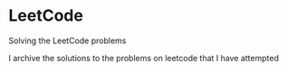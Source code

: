 # LeetCode
Solving the LeetCode problems 

I archive the solutions to the problems on leetcode that I have attempted   
